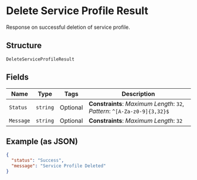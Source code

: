 
# Delete Service Profile Result

Response on successful deletion of service profile.

## Structure

`DeleteServiceProfileResult`

## Fields

| Name | Type | Tags | Description |
|  --- | --- | --- | --- |
| `Status` | `string` | Optional | **Constraints**: *Maximum Length*: `32`, *Pattern*: `^[A-Za-z0-9]{3,32}$` |
| `Message` | `string` | Optional | **Constraints**: *Maximum Length*: `32` |

## Example (as JSON)

```json
{
  "status": "Success",
  "message": "Service Profile Deleted"
}
```

